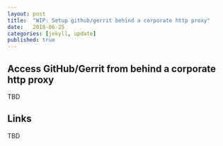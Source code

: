 ```yaml
---
layout: post
title:  "WIP: Setup github/gerrit behind a corporate http proxy"
date:   2018-06-25
categories: [jekyll, update]
published: true
---
```

## Access GitHub/Gerrit from behind a corporate http proxy

TBD

## Links

TBD


